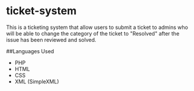 # ticket-system
This is a ticketing system that allow users to submit a ticket to admins who will be able to change the category of the ticket to "Resolved" after the issue has been reviewed and solved.

##Languages Used
  - PHP
  - HTML
  - CSS
  - XML (SimpleXML)
 
